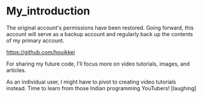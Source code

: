 # My_introduction
The original account's permissions have been restored. Going forward, this account will serve as a backup account and regularly back up the contents of my primary account.

https://github.com/houikkei

For sharing my future code, I'll focus more on video tutorials, images, and articles. 

As an individual user, I might have to pivot to creating video tutorials instead. Time to learn from those Indian programming YouTubers! [laughing]
